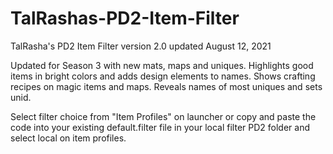 # TalRashas-PD2-Item-Filter <br>
TalRasha's PD2 Item Filter version 2.0 updated August 12, 2021 <br>

Updated for Season 3 with new mats, maps and uniques. Highlights good items in bright colors and adds design elements to names. Shows crafting recipes on magic items and maps. Reveals names of most uniques and sets unid.<br>

Select filter choice from "Item Profiles" on launcher or copy and paste the code into your existing default.filter file in your local filter PD2 folder and select local on item profiles.

